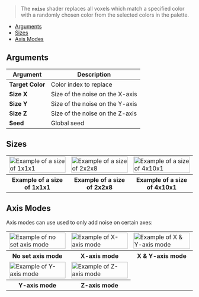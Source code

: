 > The **`noise`** shader replaces all voxels which match a specified color with a randomly chosen color from the selected colors in the palette.

<!-- TOC -->
- [Arguments](#arguments)
- [Sizes](#sizes)
- [Axis Modes](#axis-modes)

## Arguments

Argument | Description
--------- | -----------
**Target Color** | Color index to replace
**Size X** | Size of the noise on the X-axis
**Size Y** | Size of the noise on the Y-axis
**Size Z** | Size of the noise on the Z-axis
**Seed** | Global seed

## Sizes

<!-- SAMPLE noise_sizes 3 -->
<table>
	<tr>
		<td width="33.33%"><img width="100%" src="https://s3.amazonaws.com/misc.lachlanmcdonald.com/magicavoxel-shaders/0.11.0/noise_size_1_1_1.png" alt="Example of a size of 1x1x1"></td>
		<td width="33.33%"><img width="100%" src="https://s3.amazonaws.com/misc.lachlanmcdonald.com/magicavoxel-shaders/0.11.0/noise_size_2_2_8.png" alt="Example of a size of 2x2x8"></td>
		<td width="33.33%"><img width="100%" src="https://s3.amazonaws.com/misc.lachlanmcdonald.com/magicavoxel-shaders/0.11.0/noise_size_4_10_1.png" alt="Example of a size of 4x10x1"></td>
	</tr>
	<tr>
		<th>Example of a size of 1x1x1</th>
		<th>Example of a size of 2x2x8</th>
		<th>Example of a size of 4x10x1</th>
	</tr>
</table>
<!-- END -->

## Axis Modes

Axis modes can use used to only add noise on certain axes:

<!-- SAMPLE noise_axis 3 -->
<table>
	<tr>
		<td width="33.33%"><img width="100%" src="https://s3.amazonaws.com/misc.lachlanmcdonald.com/magicavoxel-shaders/0.11.0/noise_no_axis.png" alt="Example of no set axis mode"></td>
		<td width="33.33%"><img width="100%" src="https://s3.amazonaws.com/misc.lachlanmcdonald.com/magicavoxel-shaders/0.11.0/noise_no_axis.png" alt="Example of X-axis mode"></td>
		<td width="33.33%"><img width="100%" src="https://s3.amazonaws.com/misc.lachlanmcdonald.com/magicavoxel-shaders/0.11.0/noise_xy_axis.png" alt="Example of X &amp; Y-axis mode"></td>
	</tr>
	<tr>
		<th>No set axis mode</th>
		<th>X-axis mode</th>
		<th>X &amp; Y-axis mode</th>
	</tr>
	<tr>
		<td width="33.33%"><img width="100%" src="https://s3.amazonaws.com/misc.lachlanmcdonald.com/magicavoxel-shaders/0.11.0/noise_y_axis.png" alt="Example of Y-axis mode"></td>
		<td width="33.33%"><img width="100%" src="https://s3.amazonaws.com/misc.lachlanmcdonald.com/magicavoxel-shaders/0.11.0/noise_z_axis.png" alt="Example of Z-axis mode"></td>
	</tr>
	<tr>
		<th>Y-axis mode</th>
		<th>Z-axis mode</th>
	</tr>
</table>
<!-- END -->
